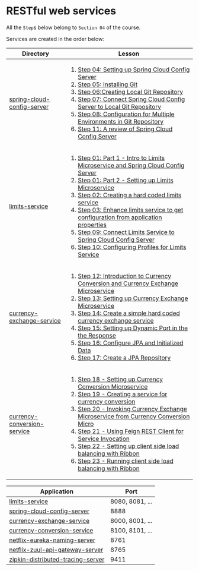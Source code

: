 # RESTful web services

All the `Step`s below belong to `Section 04` of the course.

Services are created in the order below:

| Directory                                                  | Lesson                                                                                                                                                                                                                                                                                                                                                                                                                                                                                                                                                                                                                                                                                                                                                                                                                                                                                                                                                                                                                                                         |
|------------------------------------------------------------|----------------------------------------------------------------------------------------------------------------------------------------------------------------------------------------------------------------------------------------------------------------------------------------------------------------------------------------------------------------------------------------------------------------------------------------------------------------------------------------------------------------------------------------------------------------------------------------------------------------------------------------------------------------------------------------------------------------------------------------------------------------------------------------------------------------------------------------------------------------------------------------------------------------------------------------------------------------------------------------------------------------------------------------------------------------|
| [spring-cloud-config-server](spring-cloud-config-server)   | <ol><li>[Step 04: Setting up Spring Cloud Config Server](https://www.udemy.com/microservices-with-spring-boot-and-spring-cloud/learn/v4/t/lecture/8005726)</li><li>[Step 05: Installing Git](https://www.udemy.com/microservices-with-spring-boot-and-spring-cloud/learn/v4/t/lecture/8005728)</li><li>[Step 06:Creating Local Git Repository](https://www.udemy.com/microservices-with-spring-boot-and-spring-cloud/learn/v4/t/lecture/8005732)</li><li>[Step 07: Connect Spring Cloud Config Server to Local Git Repository](https://www.udemy.com/microservices-with-spring-boot-and-spring-cloud/learn/v4/t/lecture/8005734)</li><li>[Step 08: Configuration for Multiple Environments in Git Repository](https://www.udemy.com/microservices-with-spring-boot-and-spring-cloud/learn/v4/t/lecture/8005736)</li><li>[Step 11: A review of Spring Cloud Config Server](https://www.udemy.com/microservices-with-spring-boot-and-spring-cloud/learn/v4/t/lecture/8005742)</li></ol>                                                                          |
| [limits-service](limits-service)                           | <ol><li>[Step 01: Part 1 - Intro to Limits Microservice and Spring Cloud Config Server](https://www.udemy.com/microservices-with-spring-boot-and-spring-cloud/learn/v4/t/lecture/8005716)</li><li>[Step 01: Part 2 - Setting up Limits Microservice](https://www.udemy.com/microservices-with-spring-boot-and-spring-cloud/learn/v4/t/lecture/8005718)</li><li>[Step 02: Creating a hard coded limits service](https://www.udemy.com/microservices-with-spring-boot-and-spring-cloud/learn/v4/t/lecture/8005720)</li><li>[Step 03: Enhance limits service to get configuration from application properties](https://www.udemy.com/microservices-with-spring-boot-and-spring-cloud/learn/v4/t/lecture/8005724)</li><li>[Step 09: Connect Limits Service to Spring Cloud Config Server](https://www.udemy.com/microservices-with-spring-boot-and-spring-cloud/learn/v4/t/lecture/8005738)</li><li>[Step 10: Configuring Profiles for Limits Service](https://www.udemy.com/microservices-with-spring-boot-and-spring-cloud/learn/v4/t/lecture/8005738)</li></ol> |
| [currency-exchange-service](currency-exchange-service)     | <ol><li>[Step 12: Introduction to Currency Conversion and Currency Exchange Microservice](https://www.udemy.com/microservices-with-spring-boot-and-spring-cloud/learn/v4/t/lecture/8005744)</li><li>[Step 13: Setting up Currency Exchange Microservice](https://www.udemy.com/microservices-with-spring-boot-and-spring-cloud/learn/v4/t/lecture/8005746)</li><li>[Step 14: Create a simple hard coded currency exchange service](https://www.udemy.com/microservices-with-spring-boot-and-spring-cloud/learn/v4/t/lecture/8005748)</li><li>[Step 15: Setting up Dynamic Port in the the Response](https://www.udemy.com/microservices-with-spring-boot-and-spring-cloud/learn/v4/t/lecture/8005750)</li><li>[Step 16: Configure JPA and Initialized Data](https://www.udemy.com/microservices-with-spring-boot-and-spring-cloud/learn/v4/t/lecture/8005752)</li><li>[Step 17: Create a JPA Repository](https://www.udemy.com/microservices-with-spring-boot-and-spring-cloud/learn/v4/t/lecture/8005754)</li></ol>                                           |
| [currency-conversion-service](currency-conversion-service) | <ol><li>[Step 18 - Setting up Currency Conversion Microservice](https://www.udemy.com/microservices-with-spring-boot-and-spring-cloud/learn/v4/t/lecture/8005756)</li><li>[Step 19 - Creating a service for currency conversion](https://www.udemy.com/microservices-with-spring-boot-and-spring-cloud/learn/v4/t/lecture/8005758)</li><li>[Step 20 - Invoking Currency Exchange Microservice from Currency Conversion Micro](https://www.udemy.com/microservices-with-spring-boot-and-spring-cloud/learn/v4/t/lecture/8005760)</li><li>[Step 21 - Using Feign REST Client for Service Invocation](https://www.udemy.com/microservices-with-spring-boot-and-spring-cloud/learn/v4/t/lecture/8005762)</li><li>[Step 22 - Setting up client side load balancing with Ribbon](https://www.udemy.com/microservices-with-spring-boot-and-spring-cloud/learn/v4/t/lecture/8005764)</li><li>[Step 23 - Running client side load balancing with Ribbon](https://www.udemy.com/microservices-with-spring-boot-and-spring-cloud/learn/v4/t/lecture/8005766)</li></ol>    |


| Application                                                            | Port            |
|------------------------------------------------------------------------|-----------------|
| [limits-service](limits-service)                                       | 8080, 8081, ... |
| [spring-cloud-config-server](spring-cloud-config-server)               | 8888            |
| [currency-exchange-service](currency-exchange-service)                 | 8000, 8001, ... |
| [currency-conversion-service](currency-conversion-service)             | 8100, 8101, ... |
| [netflix-eureka-naming-server](netflix-eureka-naming-server)           | 8761            |
| [netflix-zuul-api-gateway-server](netflix-zuul-api-gateway-server)     | 8765            |
| [zipkin-distributed-tracing-server](zipkin-distributed-tracing-server) | 9411            |

